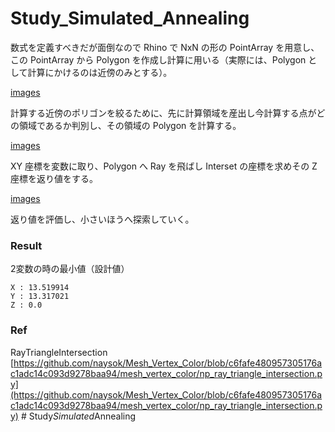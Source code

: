 # Study_Simulated_Annealing  

数式を定義すべきだが面倒なので Rhino で NxN の形の PointArray を用意し、この PointArray から Polygon を作成し計算に用いる（実際には、Polygon として計算にかけるのは近傍のみとする）。  

[images](_images/image_1.png)  

計算する近傍のポリゴンを絞るために、先に計算領域を産出し今計算する点がどの領域であるか判別し、その領域の Polygon を計算する。  

[images](_images/image_2.png)  

XY 座標を変数に取り、Polygon へ Ray を飛ばし Interset の座標を求めその Z 座標を返り値をする。  

[images](_images/image_0.png)  

返り値を評価し、小さいほうへ探索していく。  





### Result  

2変数の時の最小値（設計値）  

```
X : 13.519914  
Y : 13.317021
Z : 0.0
```


### Ref  


RayTriangleIntersection  
  [https://github.com/naysok/Mesh_Vertex_Color/blob/c6fafe480957305176ac1adc14c093d9278baa94/mesh_vertex_color/np_ray_triangle_intersection.py](https://github.com/naysok/Mesh_Vertex_Color/blob/c6fafe480957305176ac1adc14c093d9278baa94/mesh_vertex_color/np_ray_triangle_intersection.py)  #   S t u d y _ S i m u l a t e d _ A n n e a l i n g  
 